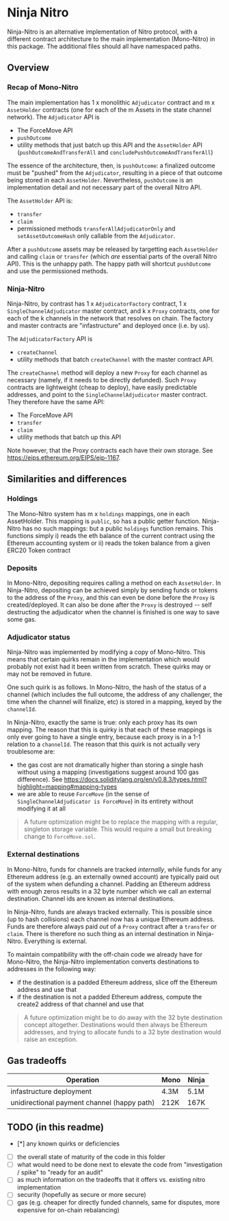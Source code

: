 # Ninja Nitro

Ninja-Nitro is an alternative implementation of Nitro protocol, with a different contract architecture to the main implementation (Mono-Nitro) in this package. The additional files should all have namespaced paths.

## Overview

### Recap of Mono-Nitro

The main implementation has 1 x monolithic `Adjudicator` contract and m x `AssetHolder` contracts (one for each of the m Assets in the state channel network). The `Adjudicator` API is

- The ForceMove API
- `pushOutcome`
- utility methods that just batch up this API and the `AssetHolder` API (`pushOutcomeAndTransferAll` and `concludePushOutcomeAndTransferAll`)

The essence of the architecture, then, is `pushOutcome`: a finalized outcome must be "pushed" from the `Adjudicator`, resulting in a piece of that outcome being stored in each `AssetHolder`. Nevertheless, `pushOutcome` is an implementation detail and not necessary part of the overall Nitro API.

The `AssetHolder` API is:

- `transfer`
- `claim`
- permissioned methods `transferAllAdjudicatorOnly` and `setAssetOutcomeHash` only callable from the `Adjudicator`.

After a `pushOutcome` assets may be released by targetting each `AssetHolder` and calling `claim` or `transfer` (which _are_ essential parts of the overall Nitro API). This is the unhappy path. The happy path will shortcut `pushOutcome` and use the permissioned methods.

### Ninja-Nitro

Ninja-Nitro, by contrast has 1 x `AdjudicatorFactory` contract, 1 x `SingleChannelAdjudicator` master contract, and k x `Proxy` contracts, one for each of the k channels in the network that resolves on chain. The factory and master contracts are "infastructure" and deployed once (i.e. by us).

The `AdjudicatorFactory` API is

- `createChannel`
- utility methods that batch `createChannel` with the master contract API.

The `createChannel` method will deploy a new `Proxy` for each channel as necessary (namely, if it needs to be directly defunded). Such `Proxy` contracts are lightweight (cheap to deploy), have easily predictable addresses, and point to the `SingleChannelAdjudicator` master contract. They therefore have the same API:

- The ForceMove API
- `transfer`
- `claim`
- utility methods that batch up this API

Note however, that the Proxy contracts each have their own storage. See https://eips.ethereum.org/EIPS/eip-1167.

## Similarities and differences

### Holdings

The Mono-Nitro system has m x `holdings` mappings, one in each AssetHolder. This mapping is `public`, so has a public getter function.
Ninja-Nitro has no such mappings: but a public `holdings` function remains. This functions simply i) reads the eth balance of the current contract using the Ethereum accounting system or ii) reads the token balance from a given ERC20 Token contract

### Deposits

In Mono-Nitro, depositing requires calling a method on each `AssetHolder`.
In Ninja-Nitro, depositing can be achieved simply by sending funds or tokens to the address of the `Proxy`, and this can even be done before the `Proxy` is created/deployed. It can also be done after the `Proxy` is destroyed -- self destructing the adjudicator when the channel is finished is one way to save some gas.

### Adjudicator status

Ninja-Nitro was implemented by modifying a copy of Mono-Nitro. This means that certain quirks remain in the implementation which would probably not exist had it been written from scratch. These quirks may or may not be removed in future.

One such quirk is as follows. In Mono-Nitro, the hash of the status of a channel (which includes the full outcome, the address of any challenger, the time when the channel will finalize, etc) is stored in a mapping, keyed by the `channelId`.

In Ninja-Nitro, exactly the same is true: only each proxy has its own mapping. The reason that this is quirky is that each of these mappings is only ever going to have a single entry, because each proxy is in a 1-1 relation to a `channelId`. The reason that this quirk is not actually very troublesome are:

- the gas cost are not dramatically higher than storing a single hash without using a mapping (investigations suggest around 100 gas difference). See https://docs.soliditylang.org/en/v0.8.3/types.html?highlight=mapping#mapping-types
- we are able to reuse `ForceMove` (in the sense of `SingleChannelAdjudicator is ForceMove`) in its entirety without modifying it at all

> A future optimization might be to replace the mapping with a regular, singleton storage variable. This would require a small but breaking change to `ForceMove.sol`.

### External destinations

In Mono-Nitro, funds for channels are tracked _internally_, while funds for any Ethereum address (e.g. an externally owned account) are typically paid out of the system when defunding a channel. Padding an Ethereum address with enough zeros results in a 32 byte number which we call an external destination. Channel ids are known as internal destinations.

In Ninja-Nitro, funds are always tracked externally. This is possible since (up to hash collisions) each channel now has a unique Ethereum address. Funds are therefore always paid _out_ of a `Proxy` contract after a `transfer` or `claim`. There is therefore no such thing as an internal destination in Ninja-Nitro. Everything is external.

To maintain compatibility with the off-chain code we already have for Mono-Nitro, the Ninja-Nitro implementation converts destinations to addresses in the following way:

- if the destination is a padded Ethereum address, slice off the Ethereum address and use that
- if the destination is not a padded Ethereum address, compute the create2 address of that channel and use that

> A future optimization might be to do away with the 32 byte destination concept altogether. Destinations would then always be Ethereum addresses, and trying to allocate funds to a 32 byte destination would raise an exception.

## Gas tradeoffs

| Operation                                   | Mono | Ninja |
| ------------------------------------------- | ---- | ----- |
| infastructure deployment                    | 4.3M | 5.1M  |
| unidirectional payment channel (happy path) | 212K | 167K  |

## TODO (in this readme)

- [*] any known quirks or deficiencies
- [ ] the overall state of maturity of the code in this folder
- [ ] what would need to be done next to elevate the code from "investigation / spike" to "ready for an audit"
- [ ] as much information on the tradeoffs that it offers vs. existing nitro implementation
- [ ] security (hopefully as secure or more secure)
- [ ] gas (e.g. cheaper for directly funded channels, same for disputes, more expensive for on-chain rebalancing)
